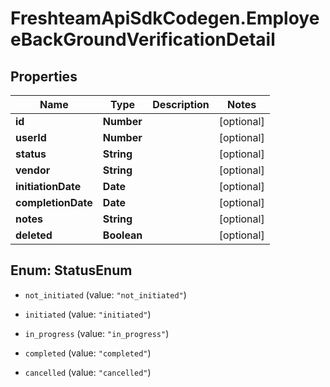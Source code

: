 # FreshteamApiSdkCodegen.EmployeeBackGroundVerificationDetail

## Properties

| Name               | Type        | Description | Notes      |
| ------------------ | ----------- | ----------- | ---------- |
| **id**             | **Number**  |             | [optional] |
| **userId**         | **Number**  |             | [optional] |
| **status**         | **String**  |             | [optional] |
| **vendor**         | **String**  |             | [optional] |
| **initiationDate** | **Date**    |             | [optional] |
| **completionDate** | **Date**    |             | [optional] |
| **notes**          | **String**  |             | [optional] |
| **deleted**        | **Boolean** |             | [optional] |

## Enum: StatusEnum

- `not_initiated` (value: `"not_initiated"`)

- `initiated` (value: `"initiated"`)

- `in_progress` (value: `"in_progress"`)

- `completed` (value: `"completed"`)

- `cancelled` (value: `"cancelled"`)
